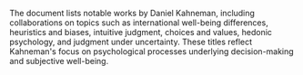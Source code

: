 The document lists notable works by Daniel Kahneman, including collaborations on topics such as international well-being differences, heuristics and biases, intuitive judgment, choices and values, hedonic psychology, and judgment under uncertainty. These titles reflect Kahneman's focus on psychological processes underlying decision-making and subjective well-being.
